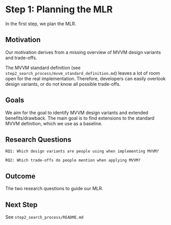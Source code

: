 # Step 1: Planning the MLR

In the first step, we plan the MLR.

## Motivation

Our motivation derives from a missing overview of MVVM design variants and trade-offs.

The MVVM standard definition (see `step2_search_process/mvvm_standard_definition.md`) leaves a lot of room open for the real implementation.
Therefore, developers can easily overlook design variants, or do not know all possible trade-offs.

## Goals

We aim for the goal to identify MVVM design variants and extended benefits/drawback.
The main goal is to find extensions to the standard MVVM definition, which we use as a baseline.

## Research Questions

```
RQ1: Which design variants are people using when implementing MVVM?
```

```
RQ2: Which trade-offs do people mention when applying MVVM?
```

## Outcome

The two research questions to guide our MLR.

## Next Step

See `step2_search_process/README.md`
